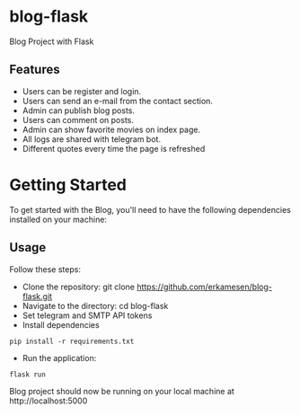# blog-flask
Blog Project with Flask

## Features
- Users can be register and login.
- Users can send an e-mail from the contact section.
- Admin can publish blog posts.
- Users can comment on posts.
- Admin can show favorite movies on index page.
- All logs are shared with telegram bot.
- Different quotes every time the page is refreshed

# Getting Started
To get started with the Blog, you'll need to have the following dependencies installed on your machine:

## Usage
Follow these steps:
- Clone the repository: git clone https://github.com/erkamesen/blog-flask.git
- Navigate to the directory: cd blog-flask
- Set telegram and SMTP API tokens
- Install dependencies
```
pip install -r requirements.txt
```
- Run the application: 
```
flask run
```

Blog project should now be running on your local machine at http://localhost:5000
